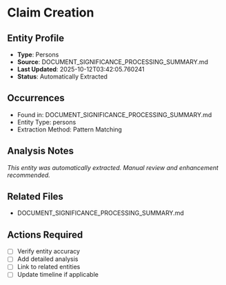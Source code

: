 # Claim Creation

## Entity Profile
- **Type**: Persons
- **Source**: DOCUMENT_SIGNIFICANCE_PROCESSING_SUMMARY.md
- **Last Updated**: 2025-10-12T03:42:05.760241
- **Status**: Automatically Extracted

## Occurrences
- Found in: DOCUMENT_SIGNIFICANCE_PROCESSING_SUMMARY.md
- Entity Type: persons
- Extraction Method: Pattern Matching

## Analysis Notes
*This entity was automatically extracted. Manual review and enhancement recommended.*

## Related Files
- DOCUMENT_SIGNIFICANCE_PROCESSING_SUMMARY.md

## Actions Required
- [ ] Verify entity accuracy
- [ ] Add detailed analysis
- [ ] Link to related entities
- [ ] Update timeline if applicable
